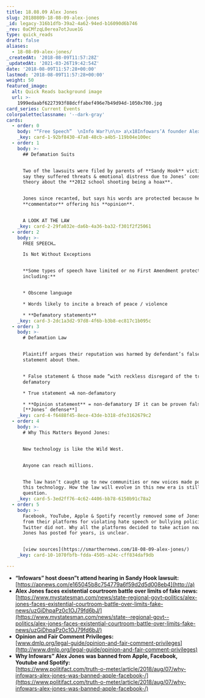 ```yaml
---
title: 18.08.09 Alex Jones
slug: 20180809-18-08-09-alex-jones
_id: legacy-316b1dfb-39a2-4a62-94ed-b16090d6b746
_rev: 0aCMfzqL0erea7otJuue1G
type: quick_reads
draft: false
aliases:
  - 18-08-09-alex-jones/
_createdAt: '2018-08-09T11:57:28Z'
_updatedAt: '2021-03-26T19:42:54Z'
date: '2018-08-09T11:57:28+00:00'
lastmod: '2018-08-09T11:57:28+00:00'
weight: 50
featured_image:
  alt: Quick Reads background image
  url: >-
    1999edaabf6227393f88dcffabef496e7b49d94d-1050x700.jpg
card_series: Current Events
colorpaletteclassname: '--dark-gray'
cards:
  - order: 0
    body: "“Free Speech”  \nInfo War?\n\n> a\x18Infowars’A founder Alex Jones faces several defamation lawsuits, while social media platforms remove some of his content. When is opinion no longer FREE SPEECH?"
    _key: card-1-92bf8430-47a8-48cb-a4b5-119b04e100ec
  - order: 1
    body: >-
      ## Defamation Suits


      Two of the lawsuits were filed by parents of **Sandy Hook** victims who
      say they suffered threats & emotional distress due to Jones’ conspiracy
      theory about the **2012 school shooting being a hoax**.


      Jones since recanted, but says his words are protected because he is a
      **commentator** offering his **opinion**.


      A LOOK AT THE LAW
    _key: card-2-29fa032e-da6b-4a36-ba32-f301f2f25061
  - order: 2
    body: >-
      FREE SPEECH…  

      Is Not Without Exceptions


      **Some types of speech have limited or no First Amendment protection,
      including:**


      * Obscene language

      * Words likely to incite a breach of peace / violence

      * **Defamatory statements**
    _key: card-3-2dc1a3d2-97d8-4f6b-b3b8-ec817c1b095c
  - order: 3
    body: >-
      # Defamation Law


      Plaintiff argues their reputation was harmed by defendant’s false
      statement about them.


      * False statement & those made “with reckless disregard of the truth” =
      defamatory

      * True statement =A non-defamatory

      * **Opinion statement** = non-defamatory IF it can be proven false
      [**Jones’ defense**]
    _key: card-4-f6488f45-8ece-43de-b318-dfe3162679c2
  - order: 4
    body: >-
      # Why This Matters Beyond Jones:


      New technology is like the Wild West.


      Anyone can reach millions.


      The law hasn’t caught up to new communities or new voices made possible by
      this technology. How the law will evolve in this new era is still a
      question.
    _key: card-5-3ed2ff76-4c62-4406-bb78-6150b91c78a2
  - order: 5
    body: >-
      Facebook, YouTube, Apple & Spotify recently removed some of Jones' content
      from their platforms for violating hate speech or bullying policies.
      Twitter did not. Why all the platforms decided to take action now, when
      Jones has posted for years, is unclear.


      [view sources](https://smarthernews.com/18-08-09-alex-jones/)
    _key: card-10-1070fbfb-fdda-4505-a24c-cff834daf9db

---
```

* **“Infowars” host doesn”t attend hearing in Sandy Hook lawsuit:**  
[https://apnews.com/e165045b8c754779a6f59d2d5d008eb4](http://a)
* **Alex Jones faces existential courtroom battle over limits of fake news:**  
[https://www.mystatesman.com/news/state–regional-govt–politics/alex-jones-faces-existential-courtroom-battle-over-limits-fake-news/uzGiDhpaPz0c1OJ79fd6bJ/](https://www.mystatesman.com/news/state--regional-govt--politics/alex-jones-faces-existential-courtroom-battle-over-limits-fake-news/uzGiDhpaPz0c1OJ79fd6bJ/)
* **Opinion and Fair Comment Privileges:**  
[www.dmlp.org/legal-guide/opinion-and-fair-comment-privileges](http://www.dmlp.org/legal-guide/opinion-and-fair-comment-privileges)
* **Why Infowars” Alex Jones was banned from Apple, Facebook, Youtube and Spotify:**  
[https://www.politifact.com/truth-o-meter/article/2018/aug/07/why-infowars-alex-jones-was-banned-apple-facebook-/](https://www.politifact.com/truth-o-meter/article/2018/aug/07/why-infowars-alex-jones-was-banned-apple-facebook-/)